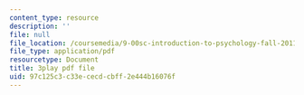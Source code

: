 ```yaml
---
content_type: resource
description: ''
file: null
file_location: /coursemedia/9-00sc-introduction-to-psychology-fall-2011/97c125c3c33ececdcbff2e444b16076f_kD3CswjYb2E.pdf
file_type: application/pdf
resourcetype: Document
title: 3play pdf file
uid: 97c125c3-c33e-cecd-cbff-2e444b16076f
---
```

